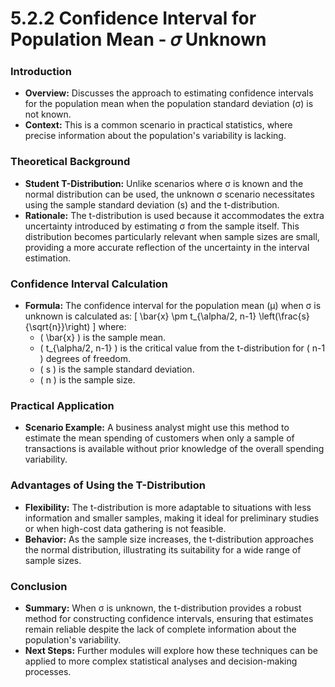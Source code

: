 # 5.2.2 Confidence Interval for Population Mean - 𝜎 Unknown

### Introduction
- **Overview:** Discusses the approach to estimating confidence intervals for the population mean when the population standard deviation (σ) is not known.
- **Context:** This is a common scenario in practical statistics, where precise information about the population's variability is lacking.

### Theoretical Background
- **Student T-Distribution:** Unlike scenarios where σ is known and the normal distribution can be used, the unknown σ scenario necessitates using the sample standard deviation (s) and the t-distribution.
- **Rationale:** The t-distribution is used because it accommodates the extra uncertainty introduced by estimating σ from the sample itself. This distribution becomes particularly relevant when sample sizes are small, providing a more accurate reflection of the uncertainty in the interval estimation.

### Confidence Interval Calculation
- **Formula:** The confidence interval for the population mean (μ) when σ is unknown is calculated as:
  \[
  \bar{x} \pm t_{\alpha/2, n-1} \left(\frac{s}{\sqrt{n}}\right)
  \]
  where:
  - \( \bar{x} \) is the sample mean.
  - \( t_{\alpha/2, n-1} \) is the critical value from the t-distribution for \( n-1 \) degrees of freedom.
  - \( s \) is the sample standard deviation.
  - \( n \) is the sample size.

### Practical Application
- **Scenario Example:** A business analyst might use this method to estimate the mean spending of customers when only a sample of transactions is available without prior knowledge of the overall spending variability.

### Advantages of Using the T-Distribution
- **Flexibility:** The t-distribution is more adaptable to situations with less information and smaller samples, making it ideal for preliminary studies or when high-cost data gathering is not feasible.
- **Behavior:** As the sample size increases, the t-distribution approaches the normal distribution, illustrating its suitability for a wide range of sample sizes.

### Conclusion
- **Summary:** When σ is unknown, the t-distribution provides a robust method for constructing confidence intervals, ensuring that estimates remain reliable despite the lack of complete information about the population's variability.
- **Next Steps:** Further modules will explore how these techniques can be applied to more complex statistical analyses and decision-making processes.
